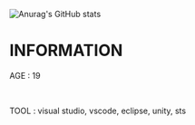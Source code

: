 ![Anurag's GitHub stats](https://github-readme-stats.vercel.app/api?username=kimmina888&show_icons=true&theme=radical)
<h1>INFORMATION</h1>
<p>AGE : 19</p>
<br>
<p>TOOL : visual studio, vscode, eclipse, unity, sts</p>
